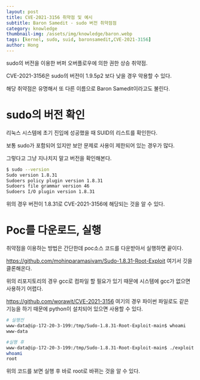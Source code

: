 ```yaml
---
layout: post
title: CVE-2021-3156 취약점 및 예시
subtitle: Baron Samedit - sudo 버전 취약점점
category: knowledge
thumbnail-img: /assets/img/knowledge/baron.webp
tags: [kernel, sudo, suid, baronsamedit,CVE-2021-3156]
author: Hong
---
```

sudo의 버전을 이용한 버퍼 오버플로우에 의한 권한 상승 취약점.

CVE-2021-3156은 sudo의 버전이 1.9.5p2 보다 낮을 경우 악용할 수 있다.

해당 취약점은 유명해서 또 다른 이름으로 Baron Samedit이라고도 불린다.
# sudo의 버전 확인
리눅스 시스템에 초기 진입에 성공했을 때 SUID의 리스트를 확인한다.

보통 sudo가 포함되어 있지만 보안 문제로 사용이 제한되어 있는 경우가 많다.

그렇다고 그냥 지나치지 말고 버전을 확인해본다.

```bash
$ sudo --version
Sudo version 1.8.31
Sudoers policy plugin version 1.8.31
Sudoers file grammar version 46
Sudoers I/O plugin version 1.8.31
```
위의 경우 버전이 1.8.31로 CVE-2021-3156에 해당되는 것을 알 수 있다.

# Poc를 다운로드, 실행
취약점을 이용하는 방법은 간단한데 poc소스 코드를 다운받아서 실행하면 끝이다.

https://github.com/mohinparamasivam/Sudo-1.8.31-Root-Exploit 여기서 깃을 클론해온다.

위의 리포지토리의 경우 gcc로 컴파일 할 필요가 있기 때문에 시스템에 gcc가 없으면 사용하기 어렵다.

https://github.com/worawit/CVE-2021-3156 여기의 경우 파이썬 파일로도 같은 기능을 하기 때문에 python이 설치되어 있으면 사용할 수 있다.

```bash
# 실행전
www-data@ip-172-20-3-199:/tmp/Sudo-1.8.31-Root-Exploit-main$ whoami
www-data

#실행 후
www-data@ip-172-20-3-199:/tmp/Sudo-1.8.31-Root-Exploit-main$ ./exploit 
whoami
root
```
위의 코드를 보면 실행 후 바로 root로 바뀌는 것을 알 수 있다.